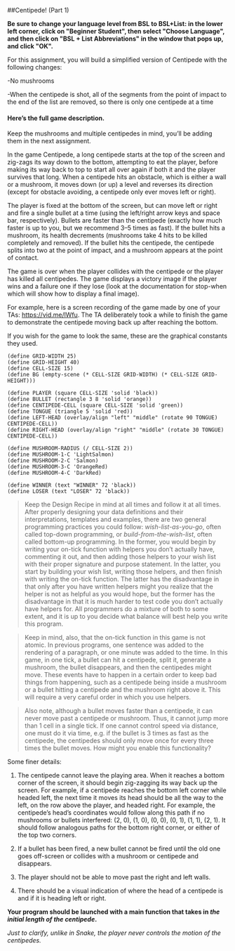 ##Centipede! (Part 1)

**Be sure to change your language level from BSL to BSL+List: in the lower left corner, click on "Beginner Student", then select "Choose Language", and then click on "BSL + List Abbreviations" in the window that pops up, and click "OK".**

For this assignment, you will build a simplified version of Centipede with the following changes:

-No mushrooms

-When the centipede is shot, all of the segments from the point of impact to the end of the list are removed, so there is only one centipede at a time

#### Here’s the full game description. 
Keep the mushrooms and multiple centipedes in mind, you’ll be adding them in the next assignment.

In the game Centipede, a long centipede starts at the top of the screen and zig-zags its way down to the bottom, attempting to eat the player, before making its way back to top to start all over again if both it and the player survives that long. When a centipede hits an obstacle, which is either a wall or a mushroom, it moves down (or up) a level and reverses its direction (except for obstacle avoiding, a centipede only ever moves left or right).

The player is fixed at the bottom of the screen, but can move left or right and fire a single bullet at a time (using the left/right arrow keys and space bar, respectively). Bullets are faster than the centipede (exactly how much faster is up to you, but we recommend 3–5 times as fast). If the bullet hits a mushroom, its health decrements (mushrooms take 4 hits to be killed completely and removed). If the bullet hits the centipede, the centipede splits into two at the point of impact, and a mushroom appears at the point of contact.

The game is over when the player collides with the centipede or the player has killed all centipedes. The game displays a victory image if the player wins and a failure one if they lose (look at the documentation for stop-when which will show how to display a final image).

For example, here is a screen recording of the game made by one of your TAs: https://vid.me/lWfu. The TA deliberately took a while to finish the game to demonstrate the centipede moving back up after reaching the bottom.

If you wish for the game to look the same, these are the graphical constants they used.

    (define GRID-WIDTH 25)
    (define GRID-HEIGHT 40)
    (define CELL-SIZE 15)
    (define BG (empty-scene (* CELL-SIZE GRID-WIDTH) (* CELL-SIZE GRID-HEIGHT)))

    (define PLAYER (square CELL-SIZE 'solid 'black))
    (define BULLET (rectangle 3 8 'solid 'orange))
    (define CENTIPEDE-CELL (square CELL-SIZE 'solid 'green))
    (define TONGUE (triangle 5 'solid 'red))
    (define LEFT-HEAD (overlay/align "left" "middle" (rotate 90 TONGUE) CENTIPEDE-CELL))
    (define RIGHT-HEAD (overlay/align "right" "middle" (rotate 30 TONGUE) CENTIPEDE-CELL))
 
    (define MUSHROOM-RADIUS (/ CELL-SIZE 2))
    (define MUSHROOM-1-C 'LightSalmon)
    (define MUSHROOM-2-C 'Salmon)
    (define MUSHROOM-3-C 'OrangeRed)
    (define MUSHROOM-4-C 'DarkRed)
 
    (define WINNER (text "WINNER" 72 'black))
    (define LOSER (text "LOSER" 72 'black))

>Keep the Design Recipe in mind at all times and follow it at all times. After properly designing your data definitions and their interpretations, templates and examples, there are two general programming practices you could follow: *wish-list-as-you-go*, often called top-down programming, or *build-from-the-wish-list*, often called bottom-up programming. In the former, you would begin by writing your on-tick function with helpers you don’t actually have, commenting it out, and then adding those helpers to your wish list with their proper signature and purpose statement. In the latter, you start by building your wish list, writing those helpers, and then finish with writing the on-tick function. The latter has the disadvantage in that only after you have written helpers might you realize that the helper is not as helpful as you would hope, but the former has the disadvantage in that it is much harder to test code you don’t actually have helpers for. All programmers do a mixture of both to some extent, and it is up to you decide what balance will best help you write this program.

>Keep in mind, also, that the on-tick function in this game is not atomic. In previous programs, one sentence was added to the rendering of a paragraph, or one minute was added to the time. In this game, in one tick, a bullet can hit a centipede, split it, generate a mushroom, the bullet disappears, and then the centipedes might move. These events have to happen in a certain order to keep bad things from happening, such as a centipede being inside a mushroom or a bullet hitting a centipede and the mushroom right above it. This will require a very careful order in which you use helpers.

>Also note, although a bullet moves faster than a centipede, it can never move past a centipede or mushroom. Thus, it cannot jump more than 1 cell in a single tick. If one cannot control speed via distance, one must do it via time, e.g. if the bullet is 3 times as fast as the centipede, the centipedes should only move once for every three times the bullet moves. How might you enable this functionality?

Some finer details:

1. The centipede cannot leave the playing area. When it reaches a bottom corner of the screen, it should begin zig-zagging its way back up the screen. For example, if a centipede reaches the bottom left corner while headed left, the next time it moves its head should be all the way to the left, on the row above the player, and headed right. For example, the centipede’s head’s coordinates would follow along this path if no mushrooms or bullets interfered: (2, 0), (1, 0), (0, 0), (0, 1), (1, 1), (2, 1). It should follow analogous paths for the bottom right corner, or either of the top two corners.

2. If a bullet has been fired, a new bullet cannot be fired until the old one goes off-screen or collides with a mushroom or centipede and disappears.

3. The player should not be able to move past the right and left walls.

4. There should be a visual indication of where the head of a centipede is and if it is heading left or right.

**Your program should be launched with a main function that takes in *the initial length of the centipede*.**

*Just to clarify, unlike in Snake, the player never controls the motion of the centipedes.* 
